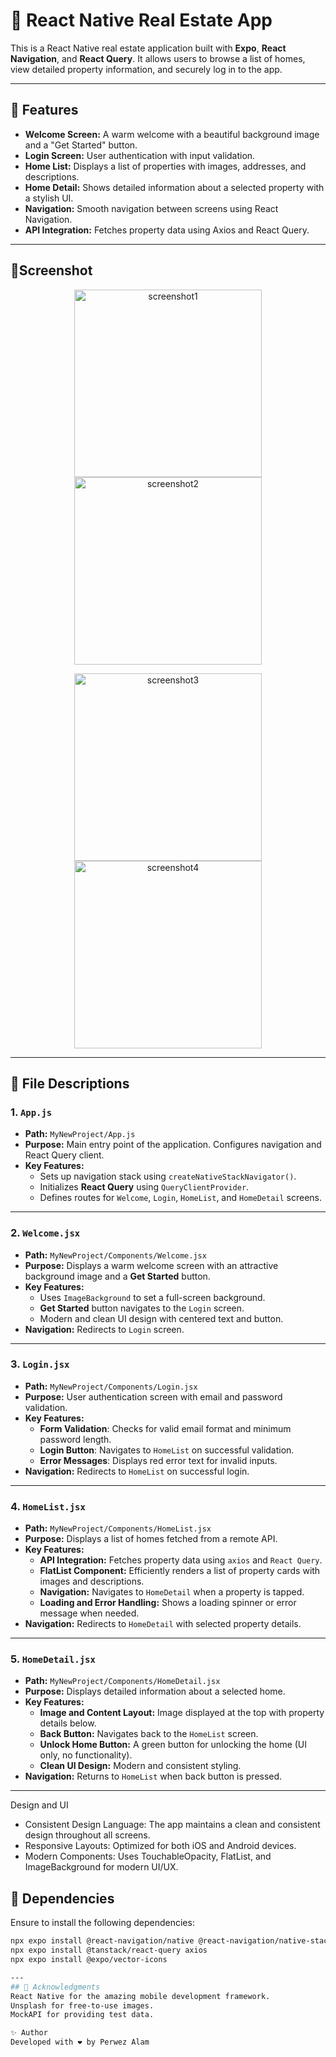 # 📱 React Native Real Estate App

This is a React Native real estate application built with **Expo**, **React Navigation**, and **React Query**. It allows users to browse a list of homes, view detailed property information, and securely log in to the app.

---

## 🚀 Features
- **Welcome Screen:** A warm welcome with a beautiful background image and a "Get Started" button.  
- **Login Screen:** User authentication with input validation.  
- **Home List:** Displays a list of properties with images, addresses, and descriptions.  
- **Home Detail:** Shows detailed information about a selected property with a stylish UI.  
- **Navigation:** Smooth navigation between screens using React Navigation.  
- **API Integration:** Fetches property data using Axios and React Query.  

---

## 📱Screenshot
<p align="center">
  <img src="https://github.com/Perwez087/RealEstate/blob/4762bfc942d6424265a4eb96b4e6a95b1a1e10ce/screenshot1.jpg" alt="screenshot1" width="300">
  <img src="https://github.com/Perwez087/RealEstate/blob/4762bfc942d6424265a4eb96b4e6a95b1a1e10ce/screenshot2.jpg" alt="screenshot2" width="300">
</p>

<p align="center">
  <img src="https://github.com/Perwez087/RealEstate/blob/4762bfc942d6424265a4eb96b4e6a95b1a1e10ce/screenshot3.jpg" alt="screenshot3" width="300">
  <img src="https://github.com/Perwez087/RealEstate/blob/4762bfc942d6424265a4eb96b4e6a95b1a1e10ce/screenshot4.jpg" alt="screenshot4" width="300">
</p>


---

## 🧭 File Descriptions

### 1. `App.js`
- **Path:** `MyNewProject/App.js`  
- **Purpose:** Main entry point of the application. Configures navigation and React Query client.  
- **Key Features:**  
  - Sets up navigation stack using `createNativeStackNavigator()`.  
  - Initializes **React Query** using `QueryClientProvider`.  
  - Defines routes for `Welcome`, `Login`, `HomeList`, and `HomeDetail` screens.  

---

### 2. `Welcome.jsx`
- **Path:** `MyNewProject/Components/Welcome.jsx`  
- **Purpose:** Displays a warm welcome screen with an attractive background image and a **Get Started** button.  
- **Key Features:**  
  - Uses `ImageBackground` to set a full-screen background.  
  - **Get Started** button navigates to the `Login` screen.  
  - Modern and clean UI design with centered text and button.  
- **Navigation:** Redirects to `Login` screen.

---

### 3. `Login.jsx`
- **Path:** `MyNewProject/Components/Login.jsx`  
- **Purpose:** User authentication screen with email and password validation.  
- **Key Features:**  
  - **Form Validation**: Checks for valid email format and minimum password length.  
  - **Login Button**: Navigates to `HomeList` on successful validation.  
  - **Error Messages**: Displays red error text for invalid inputs.  
- **Navigation:** Redirects to `HomeList` on successful login.  

---

### 4. `HomeList.jsx`
- **Path:** `MyNewProject/Components/HomeList.jsx`  
- **Purpose:** Displays a list of homes fetched from a remote API.  
- **Key Features:**  
  - **API Integration:** Fetches property data using `axios` and `React Query`.  
  - **FlatList Component:** Efficiently renders a list of property cards with images and descriptions.  
  - **Navigation:** Navigates to `HomeDetail` when a property is tapped.  
  - **Loading and Error Handling:** Shows a loading spinner or error message when needed.  
- **Navigation:** Redirects to `HomeDetail` with selected property details.  

---

### 5. `HomeDetail.jsx`
- **Path:** `MyNewProject/Components/HomeDetail.jsx`  
- **Purpose:** Displays detailed information about a selected home.  
- **Key Features:**  
  - **Image and Content Layout:** Image displayed at the top with property details below.  
  - **Back Button:** Navigates back to the `HomeList` screen.  
  - **Unlock Home Button:** A green button for unlocking the home (UI only, no functionality).  
  - **Clean UI Design:** Modern and consistent styling.  
- **Navigation:** Returns to `HomeList` when back button is pressed.  

---

Design and UI
- Consistent Design Language: The app maintains a clean and consistent design throughout all screens.
- Responsive Layouts: Optimized for both iOS and Android devices.
- Modern Components: Uses TouchableOpacity, FlatList, and ImageBackground for modern UI/UX.

## 🧩 Dependencies
Ensure to install the following dependencies:

```bash
npx expo install @react-navigation/native @react-navigation/native-stack
npx expo install @tanstack/react-query axios
npx expo install @expo/vector-icons

---
## 🙌 Acknowledgments
React Native for the amazing mobile development framework.
Unsplash for free-to-use images.
MockAPI for providing test data.

✨ Author
Developed with ❤️ by Perwez Alam


